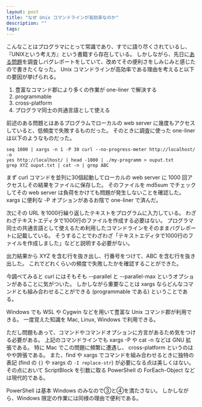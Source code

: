 ```yaml
---
layout: post
title: "なぜ Unix コマンドラインが高効率なのか"
description: ""
tags: 
---
```


こんなことはプログラマにとって常識であり、すでに語り尽くされているし、『UNIXという考え方』という書籍すら存在している。
しかしながら、先日に[ある問題](https://webkit.org/b/218375)を調査しバグレポートをしていて、改めてその便利さをしみじみと感じたので書きたくなった。
Unix コマンドラインが高効率である理由を考えると以下の要因が挙げられる。

1. 豊富なコマンド郡により多くの作業が one-liner で解決する
2. programmable
3. cross-platform
4. プログラマ同士の共通言語として使える

前述のある問題とはあるプログラムでローカルの web server に幾度もアクセスしていると、低頻度で失敗するものだった。
そのときに調査に使った one-liner は以下のようなものだった。

~~~
seq 1000 | xargs -n 1 -P 30 curl --no-progress-meter http://localhost/ -o
yes http://localhost/ | head -1000 | ./my-programm > ouput.txt
grep XYZ ouput.txt | cat -n | grep ABC
~~~

まず curl コマンドを並列に30個起動してローカルの web server に 1000 回アクセスしその結果をファイルに保存した。
そのファイルを md5sum でチェックしてその web server は負荷をかけても問題が発生しないことを確認した。
xargs に便利な -P オプションがあるお陰で one-liner で済んだ。

次にその URL を1000行繰り返したテキストをプログラムに入力している。
わざわざテキストエディタで1000行のファイルを作成する必要はない。
プログラマ同士の共通言語として使えるため利用したコマンドラインをそのままバグレポートに記載している。
そうすることでわざわざ「テキストエディタで1000行のファイルを作成しました」などと説明する必要がない。

出力結果から XYZ を含む行を抜き出し、行番号をつけて、ABC を含む行を抜き出した。
これでどれくらいの頻度で失敗したかを確認することができた。

今調べてみると curl にはそもそも --parallel と --parallel-max というオプションがあることに気がついた。
しかしながら重要なことは xargs ならどんなコマンドとも組み合わせることができる (programmable である) ということである。

Windows でも WSL や Cygwin などを用いて豊富な Unix コマンド郡が利用できる。
一度覚えた知識を Mac, Linux, Windows で利用できる。
 
ただし問題もあって、コマンドやコマンドオプションに方言があるため気をつける必要がある。
上記のコマンドラインでも xargs -P や cat -n などは GNU 拡張である。
特に Mac でこの問題に頻繁に遭遇し、 cross-platform というのはやや誇張である。
また、find や xargs でコマンドを組み合わせるときに独特の表記 (find の `{}` や xargs の `-I replace-str`) が必要になる点は美しくはない。
その点において ScriptBlock を引数に取る PowerShell の ForEach-Object などは現代的である。

PowerShell は基本 Windows のみなので③と④を満たさない。
しかしながら、Windows 限定の作業には同様の理由で便利である。
